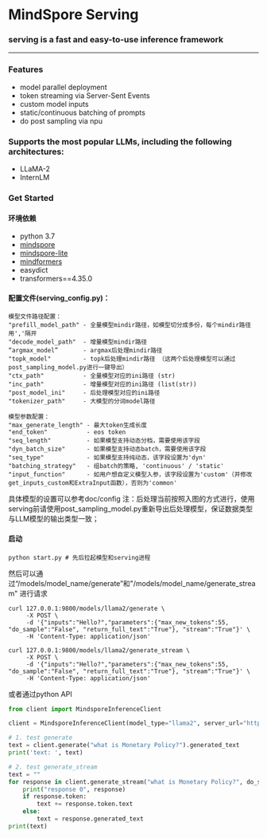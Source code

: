 # MindSpore Serving

### serving is a fast and easy-to-use inference framework

---
### Features
- model parallel deployment
- token streaming via Server-Sent Events
- custom model inputs
- static/continuous batching of prompts
- do post sampling via npu

### Supports the most popular LLMs, including the following architectures:
- LLaMA-2
- InternLM

### Get Started
#### 环境依赖
- python 3.7
- [mindspore](https://www.mindspore.cn/install)
- [mindspore-lite](https://www.mindspore.cn/lite/docs/zh-CN/master/use/downloads.html?highlight=%E5%AE%89%E8%A3%85) 
- [mindformers](https://gitee.com/mindspore/mindformers#%E4%BA%8Cmindformers%E5%AE%89%E8%A3%85)
- easydict
- transformers==4.35.0

#### 配置文件(serving_config.py)：
    模型文件路径配置：
    "prefill_model_path" - 全量模型mindir路径，如模型切分成多份，每个mindir路径用','隔开
    "decode_model_path"  - 增量模型mindir路径
    “argmax_model”       - argmax后处理mindir路径
    "topk_model"         - topk后处理mindir路径 （这两个后处理模型可以通过post_sampling_model.py进行一键导出）
    "ctx_path"           - 全量模型对应的ini路径 (str)
    "inc_path"           - 增量模型对应的ini路径 (list(str))
    "post_model_ini"     - 后处理模型对应的ini路径
    "tokenizer_path"     - 大模型的分词model路径
    
    模型参数配置：
    "max_generate_length" - 最大token生成长度
    "end_token"           - eos token
    "seq_length"          - 如果模型支持动态分档，需要使用该字段
    "dyn_batch_size"      - 如果模型支持动态batch，需要使用该字段
    "seq_type"            - 如果模型支持纯动态，该字段设置为'dyn'
    "batching_strategy"   - 组batch的策略, 'continuous' / 'static'
    "input_function"      - 如用户想自定义模型入参，该字段设置为'custom'（并修改get_inputs_custom和ExtraInput函数），否则为'common'

具体模型的设置可以参考doc/config
注：后处理当前按照入图的方式进行，使用serving前请使用post_sampling_model.py重新导出后处理模型，保证数据类型与LLM模型的输出类型一致；


#### 启动
```shell
python start.py # 先后拉起模型和serving进程
```

然后可以通过“/models/model_name/generate”和"/models/model_name/generate_stream" 进行请求

```shell
curl 127.0.0.1:9800/models/llama2/generate \
     -X POST \
     -d '{"inputs":"Hello?","parameters":{"max_new_tokens":55, "do_sample":"False", "return_full_text":"True"}, "stream":"True"}' \
     -H 'Content-Type: application/json'
```

```shell
curl 127.0.0.1:9800/models/llama2/generate_stream \
     -X POST \
     -d '{"inputs":"Hello?","parameters":{"max_new_tokens":55, "do_sample":"False", "return_full_text":"True"}, "stream":"True"}' \
     -H 'Content-Type: application/json'
```

或者通过python API
```python
from client import MindsporeInferenceClient

client = MindsporeInferenceClient(model_type="llama2", server_url="http://127.0.0.1:8080")

# 1. test generate
text = client.generate("what is Monetary Policy?").generated_text
print('text: ', text)

# 2. test generate_stream
text = ""
for response in client.generate_stream("what is Monetary Policy?", do_sample=False, max_new_tokens=200):
    print("response 0", response)
    if response.token:
        text += response.token.text
    else:
        text = response.generated_text
print(text)
```
